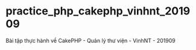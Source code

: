 # practice_php_cakephp_vinhnt_201909
Bài tập thực hành về CakePHP - Quản lý thư viện - VinhNT - 201909
